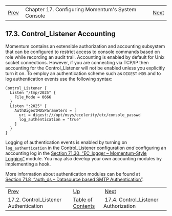 |     |     |     |
| --- | --- | --- |
| [Prev](control_auth)  | Chapter 17. Configuring Momentum's System Console |  [Next](control_authz) |

## 17.3. Control_Listener Accounting

Momentum contains an extensible authorization and accounting subsystem that can be configured to restrict access to console commands based on role while recording an audit trail. Accounting is enabled by default for Unix socket connections. However, if you are connecting via TCP/IP then accounting for the Control_Listener will not be enabled unless you explicitly turn it on. To employ an authentication scheme such as `DIGEST-MD5` and to log authentication events use the following syntax:

```
Control_Listener {
  Listen "/tmp/2025" {
    File_Mode = 0666
  }
  Listen ":2025" {
    AuthDigestMD5Parameters = [
      uri = digest:///opt/msys/ecelerity/etc/console_passwd
      log_authentication = "true"
    ]
  }
}
```

Logging of authentication events is enabled by turning on `log_authentication` in the Control_Listener configuration *and* configuring an accounting log in the [Section 71.30, “EC_logger – Momentum-Style Logging”](modules.ec_logger "71.30. EC_logger – Momentum-Style Logging") module. You may also develop your own accounting modules by implementing a hook.

More information about authentication modules can be found at [Section 71.8, “auth_ds – Datasource based SMTP Authentication”](modules.auth_ds "71.8. auth_ds – Datasource based SMTP Authentication").

|     |     |     |
| --- | --- | --- |
| [Prev](control_auth)  | [Up](control_listener) |  [Next](control_authz) |
| 17.2. Control_Listener Authentication  | [Table of Contents](index) |  17.4. Control_Listener Authorization |

